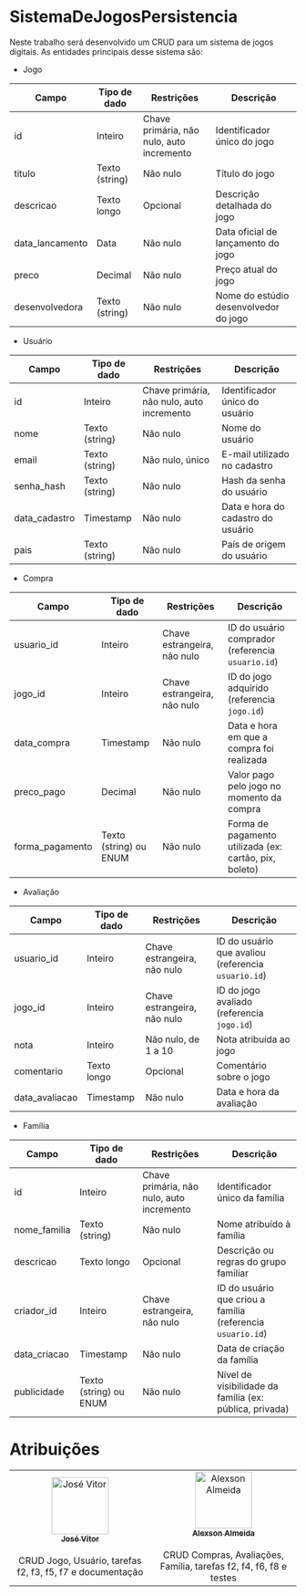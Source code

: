 # SistemaDeJogosPersistencia

Neste trabalho será desenvolvido um CRUD para um sistema de jogos digitais. As entidades principais desse sistema são:

- Jogo

<table> <thead> <tr> <th>Campo</th> <th>Tipo de dado</th> <th>Restrições</th> <th>Descrição</th> </tr> </thead> <tbody> <tr> <td>id</td> <td>Inteiro</td> <td>Chave primária, não nulo, auto incremento</td> <td>Identificador único do jogo</td> </tr> <tr> <td>titulo</td> <td>Texto (string)</td> <td>Não nulo</td> <td>Título do jogo</td> </tr> <tr> <td>descricao</td> <td>Texto longo</td> <td>Opcional</td> <td>Descrição detalhada do jogo</td> </tr> <tr> <td>data_lancamento</td> <td>Data</td> <td>Não nulo</td> <td>Data oficial de lançamento do jogo</td> </tr> <tr> <td>preco</td> <td>Decimal</td> <td>Não nulo</td> <td>Preço atual do jogo</td> </tr> <tr> <td>desenvolvedora</td> <td>Texto (string)</td> <td>Não nulo</td> <td>Nome do estúdio desenvolvedor do jogo</td> </tr> </tbody> </table>

- Usuário

<table> <thead> <tr> <th>Campo</th> <th>Tipo de dado</th> <th>Restrições</th> <th>Descrição</th> </tr> </thead> <tbody> <tr> <td>id</td> <td>Inteiro</td> <td>Chave primária, não nulo, auto incremento</td> <td>Identificador único do usuário</td> </tr> <tr> <td>nome</td> <td>Texto (string)</td> <td>Não nulo</td> <td>Nome do usuário</td> </tr> <tr> <td>email</td> <td>Texto (string)</td> <td>Não nulo, único</td> <td>E-mail utilizado no cadastro</td> </tr> <tr> <td>senha_hash</td> <td>Texto (string)</td> <td>Não nulo</td> <td>Hash da senha do usuário</td> </tr> <tr> <td>data_cadastro</td> <td>Timestamp</td> <td>Não nulo</td> <td>Data e hora do cadastro do usuário</td> </tr> <tr> <td>pais</td> <td>Texto (string)</td> <td>Não nulo</td> <td>País de origem do usuário</td> </tr> </tbody> </table>

- Compra

<table> <thead> <tr> <th>Campo</th> <th>Tipo de dado</th> <th>Restrições</th> <th>Descrição</th> </tr> </thead> <tbody> <tr> <td>usuario_id</td> <td>Inteiro</td> <td>Chave estrangeira, não nulo</td> <td>ID do usuário comprador (referencia <code>usuario.id</code>)</td> </tr> <tr> <td>jogo_id</td> <td>Inteiro</td> <td>Chave estrangeira, não nulo</td> <td>ID do jogo adquirido (referencia <code>jogo.id</code>)</td> </tr> <tr> <td>data_compra</td> <td>Timestamp</td> <td>Não nulo</td> <td>Data e hora em que a compra foi realizada</td> </tr> <tr> <td>preco_pago</td> <td>Decimal</td> <td>Não nulo</td> <td>Valor pago pelo jogo no momento da compra</td> </tr> <tr> <td>forma_pagamento</td> <td>Texto (string) ou ENUM</td> <td>Não nulo</td> <td>Forma de pagamento utilizada (ex: cartão, pix, boleto)</td> </tr> </tbody> </table>

- Avaliação

<table> <thead> <tr> <th>Campo</th> <th>Tipo de dado</th> <th>Restrições</th> <th>Descrição</th> </tr> </thead> <tbody> <tr> <td>usuario_id</td> <td>Inteiro</td> <td>Chave estrangeira, não nulo</td> <td>ID do usuário que avaliou (referencia <code>usuario.id</code>)</td> </tr> <tr> <td>jogo_id</td> <td>Inteiro</td> <td>Chave estrangeira, não nulo</td> <td>ID do jogo avaliado (referencia <code>jogo.id</code>)</td> </tr> <tr> <td>nota</td> <td>Inteiro</td> <td>Não nulo, de 1 a 10</td> <td>Nota atribuída ao jogo</td> </tr> <tr> <td>comentario</td> <td>Texto longo</td> <td>Opcional</td> <td>Comentário sobre o jogo</td> </tr> <tr> <td>data_avaliacao</td> <td>Timestamp</td> <td>Não nulo</td> <td>Data e hora da avaliação</td> </tr> </tbody> </table>

- Família

<table> <thead> <tr> <th>Campo</th> <th>Tipo de dado</th> <th>Restrições</th> <th>Descrição</th> </tr> </thead> <tbody> <tr> <td>id</td> <td>Inteiro</td> <td>Chave primária, não nulo, auto incremento</td> <td>Identificador único da família</td> </tr> <tr> <td>nome_familia</td> <td>Texto (string)</td> <td>Não nulo</td> <td>Nome atribuído à família</td> </tr> <tr> <td>descricao</td> <td>Texto longo</td> <td>Opcional</td> <td>Descrição ou regras do grupo familiar</td> </tr> <tr> <td>criador_id</td> <td>Inteiro</td> <td>Chave estrangeira, não nulo</td> <td>ID do usuário que criou a família (referencia <code>usuario.id</code>)</td> </tr> <tr> <td>data_criacao</td> <td>Timestamp</td> <td>Não nulo</td> <td>Data de criação da família</td> </tr> <tr> <td>publicidade</td> <td>Texto (string) ou ENUM</td> <td>Não nulo</td> <td>Nível de visibilidade da família (ex: pública, privada)</td> </tr> </tbody> </table>

# Atribuições

<table> <tr> <td align="center"><a href="https://github.com/JoseVitorNobreUFC"><img src="https://avatars.githubusercontent.com/u/62249331?v=4" width="100px;" alt="José Vitor"/><br /><sub><b>José Vitor</b></sub></a><br /><a href="https://github.com/JoseVitorNobreUFC" title="BackEnd"> </a><br/> <span>CRUD Jogo, Usuário, tarefas f2, f3, f5, f7 e documentação</span> </td> <td align="center"><a href="https://github.com/alexsonalmeida"><img src="https://avatars.githubusercontent.com/u/101877352?v=4" width="100px;" alt="Alexson Almeida"/><br /><sub><b>Alexson Almeida</b></sub></a><br /><a href="https://github.com/alexsonalmeida" title="FrontEnd"> </a><br/> <span>CRUD Compras, Avaliações, Família, tarefas f2, f4, f6, f8 e testes</span> </td> </tr> </table>
